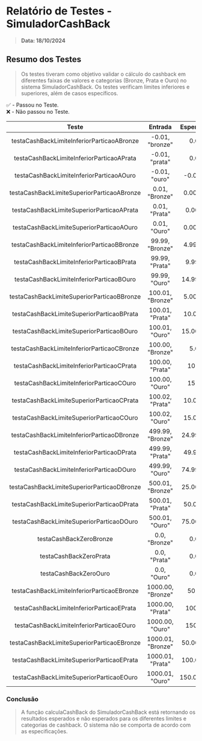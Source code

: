 
# Relatório de Testes - SimuladorCashBack

> **Data: 18/10/2024**

## Resumo dos Testes

> Os testes tiveram como objetivo validar o cálculo do cashback em diferentes faixas de valores e categorias (Bronze, Prata e Ouro) no sistema SimuladorCashBack. Os testes verificam limites inferiores e superiores, além de casos específicos.

✅ - Passou no Teste.<br>
❌ - Não passou no Teste.

| Teste      | Entrada | Esperado |  Obtido  |  Resultado  |
| :----:        | :----:  |     :----:  |     :----:  |        :----:  |
| testaCashBackLimiteInferiorParticaoABronze | -0.01, "bronze"   | 0.0  | -0.001 | ❌
| testaCashBackLimiteInferiorParticaoAPrata	 | -0.01, "prata"    | 0.0  | -0.001500000000000002 | ❌ 
| testaCashBackLimiteInferiorParticaoAOuro	 | -0.01, "ouro"    | -0.002  | 0.0 | ❌ 
| testaCashBackLimiteSuperiorParticaoABronze	 | 0.01, "Bronze"    | 0.0005  | 0.0005 | ✅
| testaCashBackLimiteSuperiorParticaoAPrata	 | 0.01, "Prata"    | 0.001  | 0.001 | ✅
| testaCashBackLimiteSuperiorParticaoAOuro		 | 0.01, "Ouro"	    | 0.0015  | 0.0015000000000000002 | ❌
| testaCashBackLimiteInferiorParticaoBBronze		 | 99.99, "Bronze"	    | 4.9995 | 4.9995 | ✅
| testaCashBackLimiteInferiorParticaoBPrata		 | 99.99, "Prata"	    | 9.999 | 9.999 | ✅
| testaCashBackLimiteInferiorParticaoBOuro		 | 99.99, "Ouro"	    | 14.9985 | 14.9985000000000000002 | ❌
| testaCashBackLimiteSuperiorParticaoBBronze		 | 100.01, "Bronze"	    | 5.0005 | 10.001000000000001 | ❌
| testaCashBackLimiteSuperiorParticaoBPrata		 | 100.01, "Prata"	    | 10.001 | 15.0015000000000004 | ❌
| testaCashBackLimiteSuperiorParticaoBOuro		 | 100.01, "Ouro"	    | 15.0015 | 20.002000000000002 | ❌
| testaCashBackLimiteInferiorParticaoCBronze		 | 100.00, "Bronze"	    | 5.0 | 5.0 | ✅
| testaCashBackLimiteInferiorParticaoCPrata		 |  100.00, "Prata"	    | 10.0 | 10.0 | ✅
| testaCashBackLimiteInferiorParticaoCOuro		 |  100.00, "Ouro"	    | 15.0 | 15.000000000000002 | ❌
| testaCashBackLimiteSuperiorParticaoCPrata		 |  100.02, "Prata"	    | 10.002 | 15.003000000000002 | ❌
| testaCashBackLimiteSuperiorParticaoCOuro		 |  100.02, "Ouro"	    | 15.003 | 20.004 | ❌
| testaCashBackLimiteInferiorParticaoDBronze		 |  499.99, "Bronze"	    | 24.9995 | 49.999 | ❌
| testaCashBackLimiteInferiorParticaoDPrata		 |  499.99, "Prata"	    | 49.999 | 74.9985 | ❌
| testaCashBackLimiteInferiorParticaoDOuro		 |  499.99, "Ouro"	    | 74.9985 | 99.998 | ❌
| testaCashBackLimiteSuperiorParticaoDBronze		 |  500.01, "Bronze"	    | 25.0005 | 75.0015 | ❌
| testaCashBackLimiteSuperiorParticaoDPrata		 |  500.01, "Prata"		    | 50.001 | 100.00200000000001 | ❌
| testaCashBackLimiteSuperiorParticaoDOuro		 |  500.01, "Ouro"		    | 75.0015 | 125.0025 | ❌
| testaCashBackZeroBronze		 |  0.0, "Bronze"		    | 0.0 | 0.0 | ✅
| testaCashBackZeroPrata		 |  0.0, "Prata"		    | 0.0 | 0.0 | ✅
| testaCashBackZeroOuro		 |  0.0, "Ouro"		    | 0.0 | 0.0 | ✅
| testaCashBackLimiteInferiorParticaoEBronze		 |  1000.00, "Bronze"		    | 50.0 | 150.0 | ❌
| testaCashBackLimiteInferiorParticaoEPrata		 |  1000.00, "Prata"			    | 100.0 | 100.0 | ❌
| testaCashBackLimiteInferiorParticaoEOuro		 |  1000.00, "Ouro"				    | 150.0 | 250.0 | ❌
| testaCashBackLimiteSuperiorParticaoEBronze		 | 1000.01, "Bronze"					    | 50.0005 | 150.0015 | ❌
| testaCashBackLimiteSuperiorParticaoEPrata		 | 1000.01, "Prata"						    | 	100.001 | 	200.002 | ❌
| testaCashBackLimiteSuperiorParticaoEOuro		 | 1000.01, "Ouro"						    | 	150.0015 | 	250.0025 | ❌

### Conclusão

> A função calculaCashBack do SimuladorCashBack está retornando os resultados esperados e não esperados para os diferentes limites e categorias de cashback. O sistema não se comporta de acordo com as especificações.
